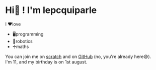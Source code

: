 # Hi👋 ! I'm lepcquiparle  

I ❤love  
+ 🖥programming  
+ 🤖robotics  
+ ➗maths  

You can join me on [scratch](https://scratch.mit.edu/users/le_pc_qui_parle/) and on [GitHub](https://github.com/LeNetQuiParle) (no, you're already here😅).  
I'm 11, and my birthday is on 1st august.
